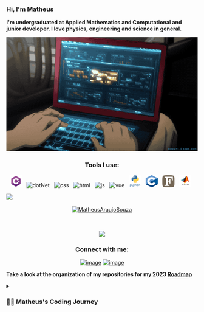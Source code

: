 ### Hi, I'm Matheus 



**I'm undergraduated at Applied Mathematics and Computational and junior developer. I love physics, engineering and science in general.**
<p align="center">
<img  alt="GIF" src="https://github.com/MatheusAraujoSouza/MatheusAraujoSouza/blob/main/cyberpunk.gif" width="650px" height="300px"/>
</p>





<h3 align="center">Tools I use:</h3>
<div align="center">
<img src="https://github.com/MatheusAraujoSouza/MatheusAraujoSouza/blob/main/csharp.png" alt="Csharp" width="32" height="32"/> &nbsp;
<img src="https://user-images.githubusercontent.com/25181517/121405754-b4f48f80-c95d-11eb-8893-fc325bde617f.png" alt="dotNet" width="32" height="32"/> &nbsp;
<img src="https://user-images.githubusercontent.com/25181517/117447535-f00a3a00-af3d-11eb-89bf-45aaf56dbaf1.png" alt="css" width="32" height="32" /> &nbsp;
<img src="https://user-images.githubusercontent.com/25181517/183898674-75a4a1b1-f960-4ea9-abcb-637170a00a75.png" alt="html" width="32" height="32" /> &nbsp;
<img src="https://user-images.githubusercontent.com/25181517/117447155-6a868a00-af3d-11eb-9cfe-245df15c9f3f.png" alt="js" width="32" height="27" /> &nbsp;
<img src="https://user-images.githubusercontent.com/25181517/117448124-a2da9800-af3e-11eb-85d2-bd1b69b65603.png" alt="vue" width="32" height="28" /> &nbsp;
<img src="https://raw.githubusercontent.com/devicons/devicon/master/icons/python/python-original-wordmark.svg" alt="python" width="32" height="32"/> &nbsp;
<img src="https://github.com/MatheusAraujoSouza/MatheusAraujoSouza/blob/main/C.png" alt="C" width="32" height="32" /> &nbsp;
<img src="https://github.com/MatheusAraujoSouza/MatheusAraujoSouza/blob/main/fortran.png" alt="fortran" width="32" height="32" /> &nbsp;
<img src="https://github.com/MatheusAraujoSouza/MatheusAraujoSouza/blob/main/matlab2.png" alt="matlab" width="32" height="32" /> &nbsp;
</div>

<img src="https://user-images.githubusercontent.com/73097560/115834477-dbab4500-a447-11eb-908a-139a6edaec5c.gif"></a>

<p align="center">
    <a href="https://github.com/MatheusAraujoSouza"><img src="https://github-profile-summary-cards.vercel.app/api/cards/profile-details?username=MatheusAraujoSouza&theme=tokyonight&hide_border=true"  width="520" alt="MatheusAraujoSouza"/>
    </a>
</p>
<br>

<p  align="center">
<a  href="https://github.com/MatheusAraujoSouza">
<img align="center" src="https://github-readme-streak-stats.herokuapp.com/?user=MatheusAraujoSouza&theme=blueberry" width="380"/>
</a>
</p>




<h3 align="center">Connect with me:</h3>
<div align="center">

[![image](https://img.shields.io/badge/LinkedIn-0077B5?style=for-the-badge&logo=linkedin&logoColor=white)](https://www.linkedin.com/in/matheus-araujo-souza/)
[![image](https://img.shields.io/badge/Gmail-D14836?style=for-the-badge&logo=gmail&logoColor=white)](mailto:mhatheussss@gmail.com)
  
</div>


**Take a look at the organization of my repositories for my 2023 [Roadmap](https://github.com/MatheusAraujoSouza/My-personal-roadmap-for-2023)**

<details>
 <summary><h3>👨‍💻 Matheus's Coding Journey</h3></summary>
   I started my journey as a Physics student, it was there that I had my first contact with the world of programming. Before I was just a theorist and I liked formulas and mathematics, but with time I ended up getting discouraged with the course of the course, so I decided to switching to applied and computational mathematics was not an easy path even though with a lot of persistence I managed to do it. In the course I ended up falling in love with the world of computing and developed several projects at the University, most of them available in my repository, today I work with software engineering and continue studying every day to become a 
great engineer.



